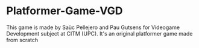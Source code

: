 # Platformer-Game-VGD
This game is made by Saüc Pellejero and Pau Gutsens for Videogame Development subject at CITM (UPC).
It's an original platformer game made from scratch
